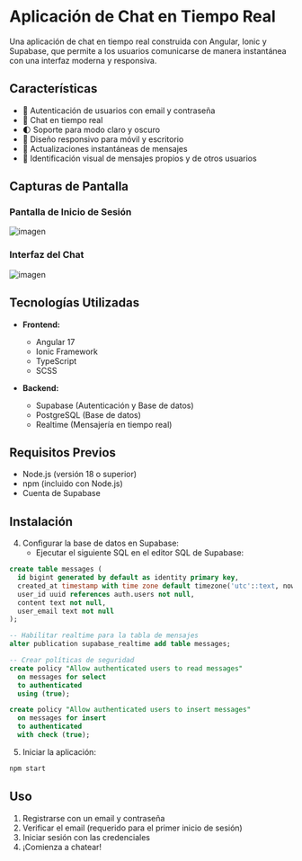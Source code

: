 # Aplicación de Chat en Tiempo Real

Una aplicación de chat en tiempo real construida con Angular, Ionic y Supabase, que permite a los usuarios comunicarse de manera instantánea con una interfaz moderna y responsiva.

## Características

- 🔐 Autenticación de usuarios con email y contraseña
- 💬 Chat en tiempo real
- 🌓 Soporte para modo claro y oscuro
- 📱 Diseño responsivo para móvil y escritorio
- 🔄 Actualizaciones instantáneas de mensajes
- 👤 Identificación visual de mensajes propios y de otros usuarios

## Capturas de Pantalla

### Pantalla de Inicio de Sesión
![imagen](https://github.com/user-attachments/assets/079b13c1-a4aa-4936-9f8a-11659a59b8c8)

### Interfaz del Chat
![imagen](https://github.com/user-attachments/assets/0af64f27-6def-4c0e-8895-7186f7ad2cb2)

## Tecnologías Utilizadas

- **Frontend:**
  - Angular 17
  - Ionic Framework
  - TypeScript
  - SCSS

- **Backend:**
  - Supabase (Autenticación y Base de datos)
  - PostgreSQL (Base de datos)
  - Realtime (Mensajería en tiempo real)

## Requisitos Previos

- Node.js (versión 18 o superior)
- npm (incluido con Node.js)
- Cuenta de Supabase

## Instalación

4. Configurar la base de datos en Supabase:
   - Ejecutar el siguiente SQL en el editor SQL de Supabase:
```sql
create table messages (
  id bigint generated by default as identity primary key,
  created_at timestamp with time zone default timezone('utc'::text, now()) not null,
  user_id uuid references auth.users not null,
  content text not null,
  user_email text not null
);

-- Habilitar realtime para la tabla de mensajes
alter publication supabase_realtime add table messages;

-- Crear políticas de seguridad
create policy "Allow authenticated users to read messages"
  on messages for select
  to authenticated
  using (true);

create policy "Allow authenticated users to insert messages"
  on messages for insert
  to authenticated
  with check (true);
```

5. Iniciar la aplicación:
```bash
npm start
```

## Uso

1. Registrarse con un email y contraseña
2. Verificar el email (requerido para el primer inicio de sesión)
3. Iniciar sesión con las credenciales
4. ¡Comienza a chatear!
